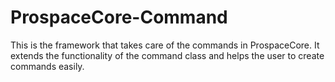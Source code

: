 # ProspaceCore-Command
This is the framework that takes care of the commands in ProspaceCore.
It extends the functionality of the command class and helps the user to create commands easily.
